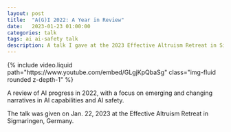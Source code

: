 ```yaml
---
layout: post
title:  "A(G)I 2022: A Year in Review"
date:   2023-01-23 01:00:00
categories: talk
tags: ai ai-safety talk
description: A talk I gave at the 2023 Effective Altruism Retreat in Sigmaringen, Germany, outlining how pivotal AI technologies shifted narratives around AI and its impacts on society.
---
```


<div class="row mt-3">
    <div class="col-sm mt-3 mt-md-0" style="display: flex; justify-content: center;">
        {% include video.liquid path="https://www.youtube.com/embed/GLgjKpQbaSg" class="img-fluid rounded z-depth-1" %}
    </div>
</div>

A review of AI progress in 2022, with a focus on emerging and changing narratives in AI capabilities and AI safety.

The talk was given on Jan. 22, 2023 at the Effective Altruism Retreat in Sigmaringen, Germany.

